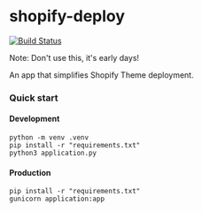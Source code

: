 # shopify-deploy

[![Build Status](https://travis-ci.com/chrisborbidge/shopify-deploy.svg?branch=master)](https://travis-ci.com/chrisborbidge/shopify-deploy)

Note: Don't use this, it's early days!

An app that simplifies Shopify Theme deployment.

### Quick start

#### Development
```
python -m venv .venv
pip install -r "requirements.txt"
python3 application.py
```

#### Production
```
pip install -r "requirements.txt"
gunicorn application:app
```
